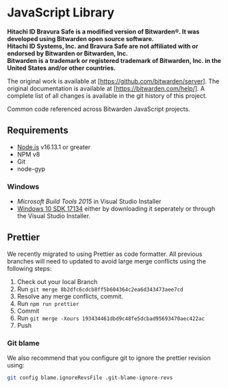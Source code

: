 # JavaScript Library

**Hitachi ID Bravura Safe is a modified version of Bitwarden®. It was developed using Bitwarden open source software.  
Hitachi ID Systems, Inc. and Bravura Safe are not affiliated with or endorsed by Bitwarden or Bitwarden, Inc.  
Bitwarden is a trademark or registered trademark of Bitwarden, Inc. in the United States and/or other countries.**

The original work is available at [https://github.com/bitwarden/server].
The original documentation is available at [https://bitwarden.com/help/].
A complete list of all changes is available in the git history of this project.

Common code referenced across Bitwarden JavaScript projects.


## Requirements

- [Node.js](https://nodejs.org) v16.13.1 or greater
- NPM v8
- Git
- node-gyp

### Windows

- _Microsoft Build Tools 2015_ in Visual Studio Installer
- [Windows 10 SDK 17134](https://developer.microsoft.com/en-us/windows/downloads/sdk-archive/)
  either by downloading it seperately or through the Visual Studio Installer.

## Prettier

We recently migrated to using Prettier as code formatter. All previous branches will need to updated to avoid large merge conflicts using the following steps:

1. Check out your local Branch
2. Run `git merge 8b2dfc6cdcb8ff5b604364c2ea6d343473aee7cd`
3. Resolve any merge conflicts, commit.
4. Run `npm run prettier`
5. Commit
6. Run `git merge -Xours 193434461dbd9c48fe5dcbad95693470aec422ac`
7. Push

### Git blame

We also recommend that you configure git to ignore the prettier revision using:

```bash
git config blame.ignoreRevsFile .git-blame-ignore-revs
```
